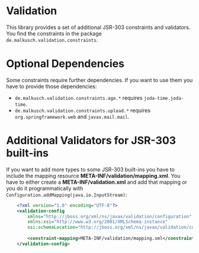# Validation
This library provides a set of additional JSR-303 constraints and validators.
You find the constraints in the package `de.malkusch.validation.constraints`.

# Optional Dependencies
Some constraints require further dependencies. If you want to use them you
have to provide those dependencies:

* `de.malkusch.validation.constraints.age.*` requires `joda-time.joda-time`.
* `de.malkusch.validation.constraints.upload.*` requires `org.springframework.web` and `javax.mail.mail`.

# Additional Validators for JSR-303 built-ins
If you want to add more types to some JSR-303 built-ins you have to include the mapping
resource **META-INF/validation/mapping.xml**. You have to either create a **META-INF/validation.xml**
and add that mapping or you do it programmatically with `Configuration.addMapping(java.io.InputStream)`:
```xml
    <?xml version="1.0" encoding="UTF-8"?>
    <validation-config
        xmlns="http://jboss.org/xml/ns/javax/validation/configuration"
        xmlns:xsi="http://www.w3.org/2001/XMLSchema-instance"
        xsi:schemaLocation="http://jboss.org/xml/ns/javax/validation/configuration validation-configuration-1.0.xsd">
        
        <constraint-mapping>META-INF/validation/mapping.xml</constraint-mapping>
    </validation-config>
```